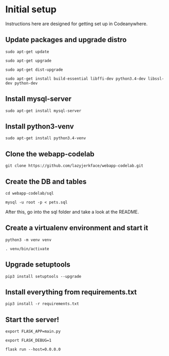 # Initial setup 
Instructions here are designed for getting set up in Codeanywhere.

## Update packages and upgrade distro
```
sudo apt-get update

sudo apt-get upgrade

sudo apt-get dist-upgrade

sudo apt-get install build-essential libffi-dev python3.4-dev libssl-dev python-dev
```
## Install mysql-server
```
sudo apt-get install mysql-server
```
## Install python3-venv
```
sudo apt-get install python3.4-venv
```
## Clone the webapp-codelab
```
git clone https://github.com/lazyjerkface/webapp-codelab.git
```
## Create the DB and tables
```
cd webapp-codelab/sql

mysql -u root -p < pets.sql
```
After this, go into the sql folder and take a look at the README.
## Create a virtualenv environment and start it
```
python3 -m venv venv

. venv/bin/activate
```
## Upgrade setuptools
```
pip3 install setuptools --upgrade
```
## Install everything from requirements.txt
```
pip3 install -r requirements.txt
```
## Start the server!
```
export FLASK_APP=main.py

export FLASK_DEBUG=1

flask run --host=0.0.0.0
```
